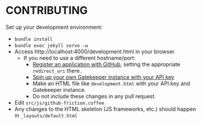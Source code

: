 CONTRIBUTING
============

Set up your development environment:

 * `bundle install`
 * `bundle exec jekyll serve -w`
 * Access http://localhost:4000/development.html in your browser
   * If you need to use a different hostname/port: 
     * [Register an application with GitHub](https://github.com/settings/applications/new), setting the appropriate `redirect_uri` there.
     * [Spin up your own Gatekeeper instance with your API key](https://github.com/prose/gatekeeper)
     * Make an HTML file like `development.html` with your API key and Gatekeeper instance.
     * Do not include these changes in any pull request.
 * Edit `src/js/github-friction.coffee`
 * Any changes to the HTML skeleton (JS frameworks, etc.) should happen in `_layouts/default.html`
